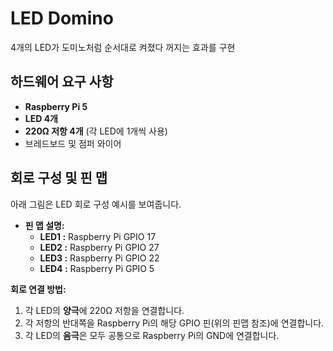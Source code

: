 # LED Domino

4개의 LED가 도미노처럼 순서대로 켜졌다 꺼지는 효과를 구현

## 하드웨어 요구 사항

- **Raspberry Pi 5**
- **LED 4개**
- **220Ω 저항 4개** (각 LED에 1개씩 사용)
- 브레드보드 및 점퍼 와이어

## 회로 구성 및 핀 맵

아래 그림은 LED 회로 구성 예시를 보여줍니다.



- **핀 맵 설명:**
  - **LED1 :** Raspberry Pi GPIO 17  
  - **LED2 :** Raspberry Pi GPIO 27  
  - **LED3 :** Raspberry Pi GPIO 22  
  - **LED4 :** Raspberry Pi GPIO 5

**회로 연결 방법:**
1. 각 LED의 **양극**에 220Ω 저항을 연결합니다.
2. 각 저항의 반대쪽을 Raspberry Pi의 해당 GPIO 핀(위의 핀맵 참조)에 연결합니다.
3. 각 LED의 **음극**은 모두 공통으로 Raspberry Pi의 GND에 연결합니다.
